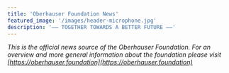 ```yaml
---
title: 'Oberhauser Foundation News'
featured_image: '/images/header-microphone.jpg'
description: '—— TOGETHER TOWARDS A BETTER FUTURE ——'
---
```


_This is the official news source of the Oberhauser Foundation. For an overview_
_and more general information about the foundation please visit_
_[https://oberhauser.foundation](https://oberhauser.foundation)_
